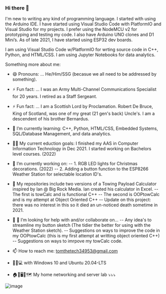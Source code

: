 ### Hi there 👋

<!--
**NewbRangerTom/NewbRangerTom** is a ✨ _special_ ✨ repository because its `README.md` (this file) appears on your GitHub profile.
This Bio is a work in progress.
-->

I'm new to writing any kind of programming language.
I started with using the Arduino IDE. I have started using Visual Studio Code with PlatformIO and Visual Studio for my projects.
I prefer using the NodeMCU v2 for prototyping and testing my code. I also have Arduino UNO clones and D1 Mini’s.  As of late 2021, 
I have started using ESP32 dev boards.

I am using Visual Studio Code w/PlatformIO for wrting source code in C++, Python, and HTML/CSS.
I am using Jupyter Notebooks for data analytics.

Something more about me:

- 😄 Pronouns: ... He/Him/SSG (becasue we all need to be addressed by something).
- ⚡ Fun fact: ... I was an Army Multi-Channel Communications Specialist for 20 years.  I retired as a Staff Sergeant.
- ⚡ Fun fact: ... I am a Scottish Lord by Proclamation.  Robert De Bruce, King of Scotland, was one of my great (21 gen's back) Uncle's.  I am a descendent of his brother Bernardus.

- 🌱 I’m currently learning: C++, Python, HTML/CSS, Embedded Systems, SQL/Database Management, and data analytics. 
- 👨‍🎓 My current eduction goals: I finished my AAS in Computer Information Technology in Dec 2021.  I started working on Bachelors level courses. (2022)

- 🔭 I’m currently working on:
-- 1. RGB LED lights for Christmas decorations. (2022)
-- 2. Adding a button function to the ESP8266 Weather Station for selectable location ID's.
           
- 🔭 My repositories include two versions of a Towing Payload Calculator inspired by Ian @ Big Rock Media.  Ian created his calculator in Excel.
-- The first is towCalc and is functional C++
-- The second is OOPtowCalc and is my attempt at Object Oriented C++
-- Update on this project: there was no interest in this so it died an un-noticed death sometime in 2021.

- 🤔 👯 I’m looking for help with and/or collaborate on...
-- Any idea's to streamline my button sketch (The tidier the better for using with the Weather Station sketch).
-- Suggestions on ways to improve the code in my OOPtowCalc (this is my first attempt at writting object oriented C++)
-- Suggestions on ways to imrpove my towCalc code.

<!-- - 🎇 Ask me about ... -->
- 📫 How to reach me: tomthetech34953@gmail.com
- 🥾🥾💻 with Windows 10 and Ubuntu 20.04-LTS

- 🏠🏫🖥🔀🗺 My home networking and server lab ⤵⤵⤵

![image](https://user-images.githubusercontent.com/67010348/118681646-bbb03c80-b7cd-11eb-9cf8-714598a27d6c.png)
